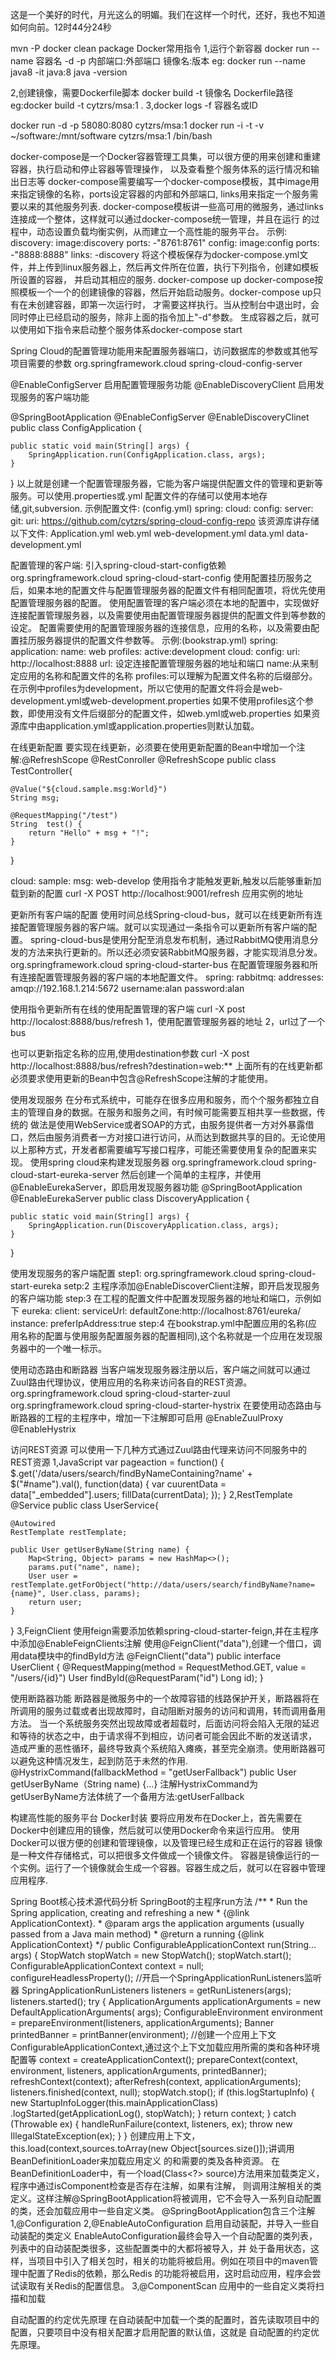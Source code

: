 这是一个美好的时代，月光这么的明媚。我们在这样一个时代，还好，我也不知道如何向前。12时44分24秒

mvn -P docker clean package
Docker常用指令
1,运行个新容器
docker run --name 容器名 -d -p 内部端口:外部端口 镜像名:版本
eg: docker run --name java8 -it java:8 java -version

2,创建镜像，需要Dockerfile脚本
docker build -t 镜像名 Dockerfile路径
eg:docker build -t cytzrs/msa:1 .
3,docker logs -f 容器名或ID

docker run -d -p 58080:8080 cytzrs/msa:1
docker run -i -t -v ~/software:/mnt/software cytzrs/msa:1 /bin/bash

docker-compose是一个Docker容器管理工具集，可以很方便的用来创建和重建容器，执行启动和停止容器等管理操作，
以及查看整个服务体系的运行情况和输出日志等
docker-compose需要编写一个docker-compose模板，其中image用来指定镜像的名称，ports设定容器的内部和外部端口,
links用来指定一个服务需要以来的其他服务列表.
docker-compose模板讲一些高可用的微服务，通过links连接成一个整体，这样就可以通过docker-compose统一管理，并且在运行
的过程中，动态设置负载均衡实例，从而建立一个高性能的服务平台。
示例:
discovery:
	image:discovery
	ports:
	-"8761:8761"
config:
	image:config
	ports:
	-"8888:8888"
	links:
	-discovery
将这个模板保存为docker-compose.yml文件，并上传到linux服务器上，然后再文件所在位置，执行下列指令，创建如模板所设置的容器，
并启动其相应的服务.
docker-compose up
docker-compose按照模板一个一个的创建镜像的容器，然后开始启动服务。docker-compose up只有在未创建容器，即第一次运行时，
才需要这样执行。当从控制台中退出时，会同时停止已经启动的服务，除非上面的指令加上"-d"参数。
生成容器之后，就可以使用如下指令来启动整个服务体系docker-compose start

Spring Cloud的配置管理功能用来配置服务器端口，访问数据库的参数或其他写项目需要的参数
<dependency>
	<groupId>org.springframework.cloud</groupId>
	<artifictId>spring-cloud-config-server</artifictiId>
</dependency>

@EnableConfigServer 启用配置管理服务功能
@EnableDiscoveryClient 启用发现服务的客户端功能

@SpringBootApplication
@EnableConfigServer
@EnableDiscoveryClinet
public class ConfigApplication {

	public static void main(String[] args) {
		SpringApplication.run(ConfigApplication.class, args);
	}
}
以上就是创建一个配置管理服务器，它能为客户端提供配置文件的管理和更新等服务。可以使用.properties或.yml
配置文件的存储可以使用本地存储,git,subversion.
示例配置文件: (config.yml)
spring:
	cloud:
		config:
			server:
				git:
					uri: https://github.com/cytzrs/spring-cloud-config-repo
该资源库讲存储以下文件:
Application.yml
web.yml
web-development.yml
data.yml
data-development.yml

配置管理的客户端:
引入spring-cloud-start-config依赖
<dependency>
	<groupId>org.springframework.cloud</groupId>
	<artifictId>spring-cloud-start-config</artifictId>
</dependency>
使用配置挂历服务之后，如果本地的配置文件与配置管理服务器的配置文件有相同配置项，将优先使用配置管理服务器的配置。
使用配置管理的客户端必须在本地的配置中，实现做好连接配置管理服务器，以及需要使用由配置管理服务器提供的配置文件到等参数的设定。
配置需要使用的配置管理服务器的连接信息，应用的名称，以及需要由配置挂历服务器提供的配置文件参数等。
示例:(bookstrap.yml)
spring:
	application:
		name: web
	profiles:
		active:development
	cloud:
		config:
			uri: http://localhost:8888
url: 设定连接配置管理服务器的地址和端口
name:从来制定应用的名称和配置文件的名称
profiles:可以理解为配置文件名称的后缀部分。在示例中profiles为development，所以它使用的配置文件将会是web-development.yml或web-development.properties
		   如果不使用profiles这个参数，即使用没有文件后缀部分的配置文件，如web.yml或web.properties
如果资源库中由application.yml或application.properties则默认加载。

在线更新配置
要实现在线更新，必须要在使用更新配置的Bean中增加一个注解:@RefreshScope
@RestConroller
@RefreshScope
public class TestController{

	@Value("${cloud.sample.msg:World}")
	String msg;

	@RequestMapping("/test")
	String  test() {
		return "Hello" + msg + "!";
	}
}

cloud:
	sample:
		msg: web-develop
使用指令才能触发更新,触发以后能够重新加载到新的配置
curl -X POST http://localhost:9001/refresh 应用实例的地址

更新所有客户端的配置
使用时间总线Spring-cloud-bus，就可以在线更新所有连接配置管理服务器的客户端。就可以实现通过一条指令可以更新所有客户端的配置。
spring-cloud-bus是使用分配至消息发布机制，通过RabbitMQ使用消息分发的方法来执行更新的。所以还必须安装RabbitMQ服务器，才能实现消息分发。
<dependency>
	<groupId>org.springframework.cloud</groupId>
	<artifictId>spring-cloud-starter-bus</artifictId>
</dependency>
在配置管理服务器和所有连接配置管理服务器的客户端的本地配置文件。
spring:
	rabbitmq:
		addresses: amqp://192.168.1.214:5672
		username:alan
		password:alan

使用指令更新所有在线的使用配置管理的客户端
curl -X post http://localost:8888/bus/refresh  1，使用配置管理服务器的地址 2，url过了一个bus

也可以更新指定名称的应用,使用destination参数
curl -X post http://localhost:8888/bus/refresh?destination=web:**
上面所有的在线更新都必须要求使用更新的Bean中包含@RefreshScope注解的才能使用。

使用发现服务
在分布式系统中，可能存在很多应用和服务，而个个服务都独立自主的管理自身的数据。在服务和服务之间，有时候可能需要互相共享一些数据，传统的
做法是使用WebService或者SOAP的方式，由服务提供者一方对外暴露借口，然后由服务消费者一方对接口进行访问，从而达到数据共享的目的。无论使用
以上那种方式，开发者都需要编写写接口程序，可能还需要使用复杂的配置来实现。
使用spring cloud来构建发现服务器
<dependency>
	<groupId>org.springframework.cloud</groupId>
	<artifactId>spring-cloud-start-eureka-server</artifactId>
</dependency>
然后创建一个简单的主程序，并使用@EnableEurekaServer，即启用发现服务器功能
@SpringBootApplication
@EnableEurekaServer
public class DiscoveryApplication {

	public static void main(String[] args) {
		SpringApplication.run(DiscoveryApplication.class, args);
	}
}

使用发现服务的客户端配置
step1:
<dependency>
	<groupId>org.springframework.cloud</groupId>
	<artifactId>spring-cloud-start-eureka</artifactId>
</dependency>
setp:2
主程序添加@EnableDiscoverClient注解，即开启发现服务的客户端功能
step:3
在工程的配置文件中配置发现服务器的地址和端口，示例如下
eureka:
	client:
		serviceUrl:
			defaultZone:http://localhost:8761/eureka/
	instance:
		preferIpAddress:true
step:4
在bookstrap.yml中配置应用的名称(应用名称的配置与使用服务配置服务器的配置相同),这个名称就是一个应用在发现服务器中的一个唯一标示。

使用动态路由和断路器
当客户端发现服务器注册以后，客户端之间就可以通过Zuul路由代理协议，使用应用的名称来访问各自的REST资源。
<dependency>
	<groupId>org.springframework.cloud</groupId>
	<artifactId>spring-cloud-starter-zuul</artifactId>
</dependency>
<dependency>
	<groupId>org.springframework.cloud</groupId>
	<artifactId>spring-cloud-starter-hystrix</artifactId>
</dependency>
在要使用动态路由与断路器的工程的主程序中，增加一下注解即可启用
@EnableZuulProxy
@EnableHystrix

访问REST资源
可以使用一下几种方式通过Zuul路由代理来访问不同服务中的REST资源
1,JavaScript
var pageaction = function() {
	$.get('/data/users/search/findByNameContaining?name' + $("#name").val(),
			function(data) {
				var cuurentData = data["_embedded"].users;
				fillData(currentData);
	});
}
2,RestTemplate
@Service
public class UserService{

	@Autowired
	RestTemplate restTemplate;

	public User getUserByName(String name) {
		Map<String, Object> params = new HashMap<>();
		params.put("name", name);
		User user = restTemplate.getForObject("http://data/users/search/findByName?name={name}", User.class, params);
		return user;
	}
}
3,FeignClient  使用feign需要添加依赖spring-cloud-starter-feign,并在主程序中添加@EnableFeignClients注解
使用@FeignClient("data"),创建一个借口，调用data模块中的findById方法
@FeignClient("data")
public interface UserClient {
	@RequestMapping(method = RequestMethod.GET, value = "/users/{id}")
	User findById(@RequestParam("id") Long id);
}

使用断路器功能
断路器是微服务中的一个故障容错的线路保护开关，断路器将在所调用的服务过载或者出现故障时，自动阻断对服务的访问和调用，转而调用备用方法。
当一个系统服务突然出现故障或者超载时，后面访问将会陷入无限的延迟和等待的状态之中，由于请求得不到相应，访问者可能会因此不断的发送请求，
造成严重的恶性循环，最终导致真个系统陷入瘫痪，甚至完全崩溃。使用断路器可以避免这种情况发生，起到防范于未然的作用.
@HystrixCommand(fallbackMethod = "getUserFallback")
public User getUserByName（String name) {...}
注解HystrixCommand为getUserByName方法体统了一个备用方法:getUserFallback

构建高性能的服务平台 Docker封装
要将应用发布在Docker上，首先需要在Docker中创建应用的镜像，然后就可以使用Docker命令来运行应用。
使用Docker可以很方便的创建和管理镜像，以及管理已经生成和正在运行的容器
镜像是一种文件存储格式，可以把很多文件做成一个镜像文件。
容器是镜像运行的一个实例。运行了一个镜像就会生成一个容器。容器生成之后，就可以在容器中管理应用程序.

Spring Boot核心技术源代码分析
SpringBoot的主程序run方法
/**
	 * Run the Spring application, creating and refreshing a new
	 * {@link ApplicationContext}.
	 * @param args the application arguments (usually passed from a Java main method)
	 * @return a running {@link ApplicationContext}
	 */
	public ConfigurableApplicationContext run(String... args) {
		StopWatch stopWatch = new StopWatch();
		stopWatch.start();
		ConfigurableApplicationContext context = null;
		configureHeadlessProperty();
		//开启一个SpringApplicationRunListeners监听器
		SpringApplicationRunListeners listeners = getRunListeners(args);
		listeners.started();
		try {
			ApplicationArguments applicationArguments = new DefaultApplicationArguments(
					args);
			ConfigurableEnvironment environment = prepareEnvironment(listeners,
					applicationArguments);
			Banner printedBanner = printBanner(environment);
			//创建一个应用上下文ConfigurableApplicationContext,通过这个上下文加载应用所需的类和各种环境配置等
			context = createApplicationContext();
			prepareContext(context, environment, listeners, applicationArguments,
					printedBanner);
			refreshContext(context);
			afterRefresh(context, applicationArguments);
			listeners.finished(context, null);
			stopWatch.stop();
			if (this.logStartupInfo) {
				new StartupInfoLogger(this.mainApplicationClass)
						.logStarted(getApplicationLog(), stopWatch);
			}
			return context;
		}
		catch (Throwable ex) {
			handleRunFailure(context, listeners, ex);
			throw new IllegalStateException(ex);
		}
	}
创建应用上下文，this.load(context,sources.toArray(new Object[sources.size()]);讲调用BeanDefinitionLoader来加载应用定义
的和需要的类及各种资源。
在BeanDefinitionLoader中，有一个load(Class<?> source)方法用来加载类定义，程序中通过isComponent检查是否存在注解，如果有注解，
则调用注解相关的类定义。这样注解@SpringBootApplication将被调用，它不会导入一系列自动配置的类，还会加载应用中一些自定义类。
@SpringBootApplication包含三个注解
1,@Configuration
2,@EnableAutoConfiguration	启用自动装配，并导入一些自动装配的类定义
	EnableAutoConfiguration最终会导入一个自动配置的类列表，列表中的自动装配类很多，这些配置类中的大都将被导入，并
	处于备用状态，这样，当项目中引入了相关包时，相关的功能将被启用。例如在项目中的maven管理中配置了Redis的依赖，那么Redis
	的功能将被启用，这时启动应用，程序会尝试读取有关Redis的配置信息。
3,@ComponentScan	应用中的一些自定义类将扫描和加载

自动配置的约定优先原理
在自动装配中加载一个类的配置时，首先读取项目中的配置，只要项目中没有相关配置才启用配置的默认值，这就是
自动配置的约定优先原理。
